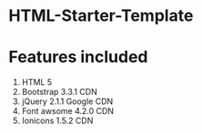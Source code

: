 HTML-Starter-Template
=====================

Features included
=================

1. HTML 5
2. Bootstrap 3.3.1 CDN
3. jQuery 2.1.1 Google CDN
4. Font awsome 4.2.0 CDN
5. Ionicons 1.5.2 CDN
